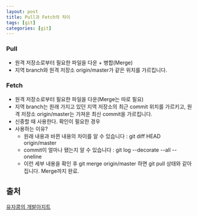 ```yaml
---
layout: post
title: Pull과 Fetch의 차이
tags: [git]
categories: [git]
---
```


### Pull

* 원격 저장소로부터 필요한 파일을 다운 + 병합(Merge)
* 지역 branch와 원격 저장소 origin/master가 같은 위치를 가르킵니다.

### Fetch

* 원격 저장소로부터 필요한 파일을 다운(Merge는 따로 필요)
* 지역 branch는 원래 가지고 있던 지역 저장소의 최근 commit 위치를 가르키고, 원격 저장소 origin/master는 가져운 최신 commit을 가르킵니다.
* 신중할 때 사용한다. 확인이 필요한 경우
* 사용하는 이유?
  * 원래 내용과 바뀐 내용의 차이를 알 수 있습니다 : git diff HEAD origin/master
  * commit이 얼마나 됐는지 알 수 있습니다 : git log --decorate --all --oneline
  * 이런 세부 내용을 확인 후 git merge origin/master 하면 git pull 상태와 같아집니다. Merge까지 완료.

## 출처

[유자콩의 개발아지트](https://yuja-kong.tistory.com/60)